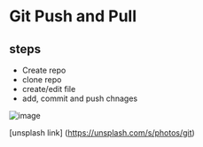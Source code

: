 # Git Push and Pull

## steps

- Create repo
- clone repo
- create/edit file
- add, commit and push chnages

![image](https://images.unsplash.com/photo-1531030874896-fdef6826f2f7?w=400&auto=format&fit=crop&q=60&ixlib=rb-4.0.3&ixid=M3wxMjA3fDB8MHxzZWFyY2h8OHx8Z2l0fGVufDB8fDB8fHww)

[unsplash link] (https://unsplash.com/s/photos/git)


